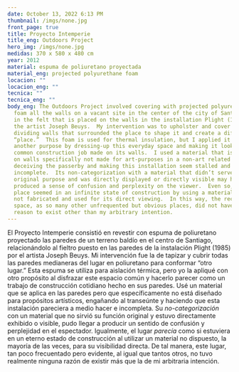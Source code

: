 ```yaml
---
date: October 13, 2022 6:13 PM
thumbnail: /imgs/none.jpg
front_page: true
title: Proyecto Intemperie
title_eng: Outdoors Project
hero_img: /imgs/none.jpg
medidas: 370 x 580 x 480 cm
year: 2012
material: espuma de poliuretano proyectada
material_eng: projected polyurethane foam
locacion: ""
locacion_eng: ""
tecnica: ""
tecnica_eng: ""
body_eng: The Outdoors Project involved covering with projected polyurethane
  foam all the walls on a vacant site in the center of the city of Santiago as
  in the felt that is placed on the walls in the installation Plight (1985) by
  the artist Joseph Beuys.  My intervention was to upholster and cover the
  dividing walls that surrounded the place to shape it and create a different
  “place.”  This foam is used for thermal insulation, but I applied it with
  another purpose by dressing-up this everyday space and making it look as a
  common construction job made on its walls.  I used a material that is applied
  on walls specifically not made for art-purposes in a non-art related space,
  deceiving the passerby and making this installation seem stalled and
  incomplete.  Its non-categorization with a material that didn’t serve its
  original purpose and was directly displayed or directly visible may have
  produced a sense of confusion and perplexity on the viewer.  Even so, the
  place seemed in an infinite state of construction by using a material that is
  not fabricated and used for its direct viewing.  In this way, the recreated
  space, as so many other unfrequented but obvious places, did not have any
  reason to exist other than my arbitrary intention.
---
```

El Proyecto Intemperie consistió en revestir con espuma de poliuretano proyectado las paredes de un terreno baldío en el centro de Santiago, relacionándolo al fieltro puesto en las paredes de la instalación Plight (1985) por el artista Joseph Beuys.  Mi intervención fue la de tapizar y cubrir todas las paredes medianeras del lugar en poliuretano para conformar “otro lugar.”  Esta espuma se utiliza para aislación térmica, pero yo la apliqué con otro propósito al disfrazar este espacio común y hacerlo parecer como un trabajo de construcción cotidiano hecho en sus paredes.  Usé un material que se aplica en las paredes pero que específicamente no está diseñado para propósitos artísticos, engañando al transeúnte y haciendo que esta instalación pareciera a medio hacer e incompleta.  Su *no-categorización* con un material que no sirvió su función original y estuvo directamente exhibido o visible, pudo llegar a producir un sentido de confusión y perplejidad en el espectador.  Igualmente, el lugar *parecía* como si estuviera en un eterno estado de construcción al utilizar un material no dispuesto, la mayoría de las veces, para su visibilidad directa.  De tal manera, este lugar, tan poco frecuentado pero evidente, al igual que tantos otros, no tuvo realmente ninguna razón de existir más que la de mi arbitraria intención. 